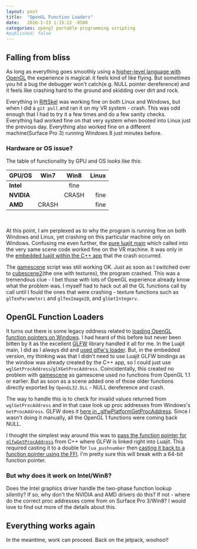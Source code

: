 ```yaml
---
layout: post
title:  "OpenGL Function Loaders"
date:   2016-1-23 1:15:22 -0500
categories: opengl portable programming scripting
#published: false
---
```


## Falling from bliss

As long as everything goes smoothly using a [higher-level language with OpenGL][glscript] the experience is magical: it feels kind of like flying. But sometimes you hit a bug the debugger won't catch(e.g. NULL pointer dereference) and it feels like crashing hard to the ground and skidding over dirt and rock.

[glscript]: http://jimbo00000.github.io/opengl/portable/programming/vr/scripting/2016/01/09/vr-scripting.html


Everything in [RiftSkel][RiftSkel] was working fine on both Linux and Windows, but when I did a `git pull` and ran it on my VR system - crash. This was odd enough that I had to try it a few times and do a few sanity checks. Everything had worked fine on that very system when booted into Linux just the previous day. Everything also worked fine on a different machine(Surface Pro 3) running Windows 8 just minutes before.


### Hardware or OS issue?

The table of functionality by GPU and OS looks like this:

[RiftSkel]: https://bitbucket.org/jimbo00000/riftskel

|  GPU/OS    | Win7     | Win8     | Linux |
| ---------- |:--------:|:--------:| -----:|
| **Intel**  |          | fine     |       |
| **NVIDIA** |          | CRASH    | fine  |
| **AMD**    | CRASH    |          | fine  |

<br>

At this point, I am perplexed as to why the program is running fine on both Windows and Linux, yet crashing on this particular machine only on Windows. Confusing me even further, the [pure luajit main][luajitmain] which called into the very same scene code worked fine on the VR machine. It was only in the [embedded luajit within the C++ app][cppmain] that the crash occurred.

The [gamescene][gamescene] script was still working OK. Just as soon as I switched over to [cubescene2][cubescene2](the one with textures), the program crashed. This was a tremendous clue - I bet those with lots of OpenGL experience already know what the problem was. I myself had to hack out all the GL functions call by call until I fould the ones that were crashing - texture functions such as `glTexParameteri` and `glTexImage2D`, and `glGetIntegerv`.

[luajitmain]: https://bitbucket.org/jimbo00000/riftskel/src/a3b5b18d514d38bd8b84b4448a11aae368e809b1/lua/main_glfw.lua?at=master&fileviewer=file-view-default

[cppmain]: https://bitbucket.org/jimbo00000/riftskel/src/a3b5b18d514d38bd8b84b4448a11aae368e809b1/src/main_glfw_ovrsdk08.cpp?at=master&fileviewer=file-view-default

[gamescene]: https://bitbucket.org/jimbo00000/riftskel/src/a3b5b18d514d38bd8b84b4448a11aae368e809b1/lua/scene/gamescene.lua?at=master&fileviewer=file-view-default

[cubescene2]: https://bitbucket.org/jimbo00000/riftskel/src/a3b5b18d514d38bd8b84b4448a11aae368e809b1/lua/scene/cubescene2.lua?at=master&fileviewer=file-view-default


## OpenGL Function Loaders

It turns out there is some legacy oddness related to [loading OpenGL function pointers on Windows][windowsfuncs]. I had heard of this before but never been bitten by it as the excellent [GLFW][GLFW] library handled it all for me. In the Luajit main, I did as I always did and [used glfw's loader][luajit_use_glfwloader]. But, in the embedded version, my thinking was that I didn't need to use Luajit GLFW bindings as the window was already created by the C++ app, so I could just use `wglGetProcAddress`/`glXGetProcAddress`. Coincidentally, this created no problem with [gamescene][gamescene] as gamescene used no functions from OpenGL 1.1 or earlier. But as soon as a scene added one of those older functions directly exported by `OpenGL32.DLL` - NULL dereference and crash.

The way to handle this is to check for invalid values returned from `wglGetProcAddress` and in that case look up proc addresses from Windows's `GetProcAddress`. GLFW does it [here in _glfwPlatformGetProcAddress][_glfwPlatformGetProcAddress]. Since I wasn't doing it manually, all the OpenGL 1 functions were coming back NULL.

I thought the simplest way around this was to [pass the function pointer for `glfwGetProcAddress`][ljscene] from C++ where GLFW is linked right into Luajit. This required casting it to a double for `lua_pushnumber` then [casting it back to a function pointer using the FFI][loader-cast]. I'm pretty sure this will break with a 64-bit function pointer.

[windowsfuncs]: https://www.opengl.org/wiki/Load_OpenGL_Functions#Windows
[GLFW]: http://www.glfw.org/

[luajit_use_glfwloader]: https://bitbucket.org/jimbo00000/riftskel/src/a3b5b18d514d38bd8b84b4448a11aae368e809b1/lua/main_glfw.lua?at=master&fileviewer=file-view-default#main_glfw.lua-6

[scenebridge_loader]: https://bitbucket.org/jimbo00000/riftskel/src/a3b5b18d514d38bd8b84b4448a11aae368e809b1/lua/scenebridge.lua?at=master&fileviewer=file-view-default#scenebridge.lua-22

[_glfwPlatformGetProcAddress]: https://github.com/glfw/glfw/blob/6b0f6601807ea67ccba374688c136e1c4e85f98b/src/wgl_context.c#L661

[ljscene]: https://bitbucket.org/jimbo00000/riftskel/src/a3b5b18d514d38bd8b84b4448a11aae368e809b1/src/Scene/LuajitScene.cpp?at=master&fileviewer=file-view-default#LuajitScene.cpp-50

[sb_initgl]: https://bitbucket.org/jimbo00000/riftskel/src/a3b5b18d514d38bd8b84b4448a11aae368e809b1/lua/scenebridge.lua?at=master&fileviewer=file-view-default#scenebridge.lua-21

[loader-cast]: https://bitbucket.org/jimbo00000/riftskel/src/a3b5b18d514d38bd8b84b4448a11aae368e809b1/lua/scenebridge.lua?at=master&fileviewer=file-view-default#scenebridge.lua-41


### But why does it work on Intel/Win8?

Does the Intel graphics driver handle the two-phase function lookup silently? 
If so, why don't the NVIDIA and AMD drivers do this?
If not - where do the correct proc addresses come from on Surface Pro 3/Win8?
I would love to find out more of the details about this.


## Everything works again

In the meantime, work can proceed. Back on the jetpack, woohoo!!
